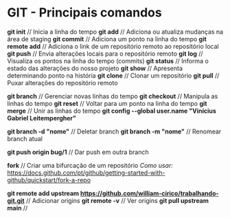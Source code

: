 # GIT - Principais comandos

**git init** // Inicia a linha do tempo
**git add** // Adiciona ou atualiza mudanças na área de staging
**git commit** // Adiciona um ponto na linha do tempo
**git remote add** // Adiciona o link de um repositório remoto ao repositório local
**git push** // Envia alterações locais para o repositório remoto
**git log** // Visualiza os pontos na linha do tempo (commits)
**git status** // Informa o estado das alterações do nosso projeto
**git show** // Apresenta determinando ponto na história
**git clone** // Clonar um repositório
**git pull** // Puxar alterações do repositório remoto

**git branch** // Gerenciar novas linhas do tempo
**git checkout** // Manipula as linhas do tempo
**git reset** // Voltar para um ponto na linha do tempo
**git merge** // Unir as linhas do tempo
**git config --global user.name "Vinícius Gabriel Leitempergher"**

**git branch -d "nome"** // Deletar branch
**git branch -m "nome"** // Renomear branch atual

**git push origin bug/1** // Dar push em outra branch

**fork** // Criar uma bifurcação de um repositório
*Como usar:* https://docs.github.com/pt/github/getting-started-with-github/quickstart/fork-a-repo

**git remote add upstream https://github.com/william-cirico/trabalhando-git.git** // Adicionar origins
**git remote -v** // Ver origins
**git pull upstream main** // 
